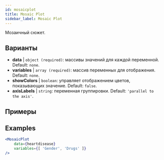 ```yaml
---
id: mosaicplot
title: Mosaic Plot
sidebar_label: Mosaic Plot
---
```


Мозаичный сюжет.

## Варианты

* __data__ | `object (required)`: массивы значений для каждой переменной. Default: `none`.
* __variables__ | `array (required)`: массив переменных для отображения. Default: `none`.
* __showColors__ | `boolean`: управляет отображением цветов, показывающих значение. Default: `false`.
* __axisLabels__ | `string`: переменная группировки. Default: `'parallel to the axis'`.


## Примеры

## Examples

```jsx live
<MosaicPlot
    data={heartdisease} 
    variables={[ 'Gender', 'Drugs' ]}
/>
```

